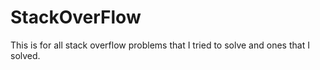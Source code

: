 # StackOverFlow
This is for all stack overflow problems that I tried to solve and ones that I solved.
